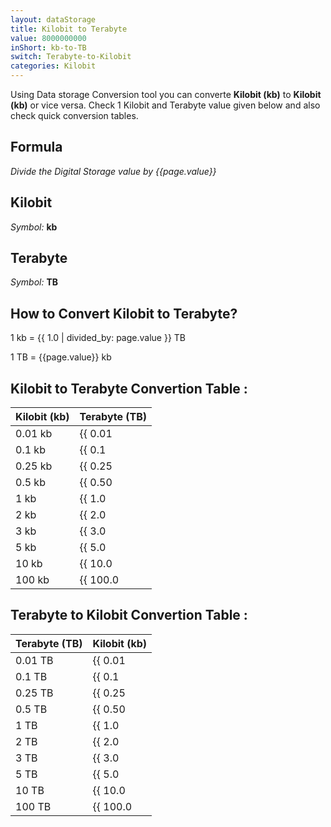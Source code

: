 ```yaml
---
layout: dataStorage
title: Kilobit to Terabyte
value: 8000000000
inShort: kb-to-TB
switch: Terabyte-to-Kilobit
categories: Kilobit
---
```


Using Data storage Conversion tool you can converte **Kilobit (kb)** to **Kilobit (kb)** or vice versa. Check 1 Kilobit and Terabyte value given below and also check quick conversion tables.

## Formula
*Divide the Digital Storage value by {{page.value}}*

## Kilobit
*Symbol:* **kb**

## Terabyte
*Symbol:* **TB**

## How to Convert Kilobit to Terabyte?

1 kb = {{ 1.0 | divided_by: page.value }} TB

1 TB = {{page.value}} kb


## Kilobit to Terabyte Convertion Table :

| Kilobit (kb) | Terabyte (TB) |
| ---- | ---- |
| 0.01 kb | {{ 0.01 | divided_by: page.value }} TB |
| 0.1 kb | {{ 0.1 | divided_by: page.value }} TB |
| 0.25 kb | {{ 0.25 | divided_by: page.value }} TB |
| 0.5 kb | {{ 0.50 | divided_by: page.value }} TB |
| 1 kb | {{ 1.0 | divided_by: page.value }} TB |
| 2 kb | {{ 2.0 | divided_by: page.value }} TB |
| 3 kb | {{ 3.0 | divided_by: page.value }} TB |
| 5 kb | {{ 5.0 | divided_by: page.value }} TB |
| 10 kb | {{ 10.0 | divided_by: page.value }} TB |
| 100 kb | {{ 100.0 | divided_by: page.value }} TB |

## Terabyte to Kilobit Convertion Table :

| Terabyte (TB) | Kilobit (kb) |
| ---- | ---- |
| 0.01 TB | {{ 0.01 | times: page.value }} kb |
| 0.1 TB | {{ 0.1 | times: page.value }} kb |
| 0.25 TB | {{ 0.25 | times: page.value }} kb |
| 0.5 TB | {{ 0.50 | times: page.value }} kb |
| 1 TB | {{ 1.0 | times: page.value }} kb |
| 2 TB | {{ 2.0 | times: page.value }} kb |
| 3 TB | {{ 3.0 | times: page.value }} kb |
| 5 TB | {{ 5.0 | times: page.value }} kb |
| 10 TB | {{ 10.0 | times: page.value }} kb |
| 100 TB | {{ 100.0 | times: page.value }} kb |


<script>
document.getElementById('selectInput')[2].selected = true
document.getElementById('selectOutput')[16].selected = true
</script>
